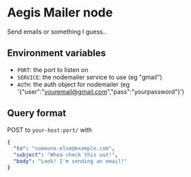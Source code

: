 # Aegis Mailer node
Send emails or something I guess..

## Environment variables
* `PORT`: the port to listen on
* `SERVICE`: the nodemailer service to use (eg "gmail")
* `AUTH`: the auth object for nodemailer (eg '{"user":"youremail@gmail.com","pass":"yourpassword"}')

## Query format
POST to `your-host:port/` with
```yaml
{
  "to": "someone.else@example.com",
  "subject": "Whoa check this out!",
  "body": "Look! I'm sending an email!"
}
```
